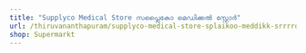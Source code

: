 ```yaml
---
title: "Supplyco Medical Store സപ്ലൈകോ മെഡിക്കൽ സ്റ്റോർ"
url: /thiruvananthapuram/supplyco-medical-store-splaikoo-meddikk-srrrroo/
shop: Supermarkt
---
```

